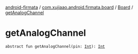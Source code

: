 [android-firmata](../../index.md) / [com.xujiaao.android.firmata.board](../index.md) / [Board](index.md) / [getAnalogChannel](./get-analog-channel.md)

# getAnalogChannel

`abstract fun getAnalogChannel(pin: `[`Int`](https://kotlinlang.org/api/latest/jvm/stdlib/kotlin/-int/index.html)`): `[`Int`](https://kotlinlang.org/api/latest/jvm/stdlib/kotlin/-int/index.html)